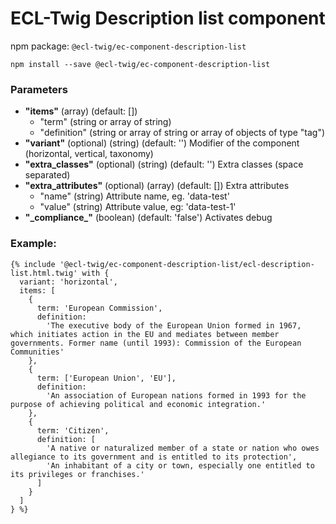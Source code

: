 # ECL-Twig Description list component

npm package: `@ecl-twig/ec-component-description-list`

```shell
npm install --save @ecl-twig/ec-component-description-list
```

### Parameters

- **"items"** (array) (default: [])
  - "term" (string or array of string)
  - "definition" (string or array of string or array of objects of type "tag")
- **"variant"** (optional) (string) (default: '') Modifier of the component (horizontal, vertical, taxonomy)
- **"extra_classes"** (optional) (string) (default: '') Extra classes (space separated)
- **"extra_attributes"** (optional) (array) (default: []) Extra attributes
  - "name" (string) Attribute name, eg. 'data-test'
  - "value" (string) Attribute value, eg: 'data-test-1'
- **"\_compliance\_"** (boolean) (default: 'false') Activates debug

### Example:

<!-- prettier-ignore -->
```twig
{% include '@ecl-twig/ec-component-description-list/ecl-description-list.html.twig' with { 
  variant: 'horizontal',
  items: [
    { 
      term: 'European Commission', 
      definition: 
        'The executive body of the European Union formed in 1967, which initiates action in the EU and mediates between member governments. Former name (until 1993): Commission of the European Communities' 
    }, 
    { 
      term: ['European Union', 'EU'], 
      definition: 
        'An association of European nations formed in 1993 for the purpose of achieving political and economic integration.' 
    }, 
    { 
      term: 'Citizen', 
      definition: [ 
        'A native or naturalized member of a state or nation who owes allegiance to its government and is entitled to its protection', 
        'An inhabitant of a city or town, especially one entitled to its privileges or franchises.' 
      ] 
    } 
  ] 
} %}
```
